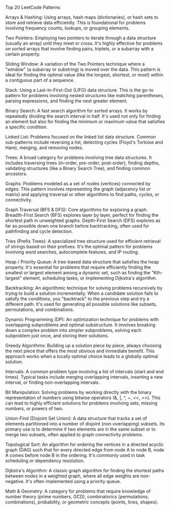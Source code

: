 Top 20 LeetCode Patterns

Arrays & Hashing: Using arrays, hash maps (dictionaries), or hash sets to store and retrieve data efficiently. This is foundational for problems involving frequency counts, lookups, or grouping elements.

Two Pointers: Employing two pointers to iterate through a data structure (usually an array) until they meet or cross. It's highly effective for problems on sorted arrays that involve finding pairs, triplets, or a subarray with a certain property.

Sliding Window: A variation of the Two Pointers technique where a "window" (a subarray or substring) is moved over the data. This pattern is ideal for finding the optimal value (like the longest, shortest, or most) within a contiguous part of a sequence.

Stack: Using a Last-In-First-Out (LIFO) data structure. This is the go-to pattern for problems involving nested structures like matching parentheses, parsing expressions, and finding the next greater element.

Binary Search: A fast search algorithm for sorted arrays. It works by repeatedly dividing the search interval in half. It's used not only for finding an element but also for finding the minimum or maximum value that satisfies a specific condition.

Linked List: Problems focused on the linked list data structure. Common sub-patterns include reversing a list, detecting cycles (Floyd's Tortoise and Hare), merging, and removing nodes.

Trees: A broad category for problems involving tree data structures. It includes traversing trees (in-order, pre-order, post-order), finding depths, validating structures (like a Binary Search Tree), and finding common ancestors.

Graphs: Problems modeled as a set of nodes (vertices) connected by edges. This pattern involves representing the graph (adjacency list or matrix) and applying traversal or other algorithms to find paths, cycles, or connectivity.

Graph Traversal (BFS & DFS): Core algorithms for exploring a graph. Breadth-First Search (BFS) explores layer by layer, perfect for finding the shortest path in unweighted graphs. Depth-First Search (DFS) explores as far as possible down one branch before backtracking, often used for pathfinding and cycle detection.

Tries (Prefix Trees): A specialized tree structure used for efficient retrieval of strings based on their prefixes. It's the optimal pattern for problems involving word searches, autocomplete features, and IP routing.

Heap / Priority Queue: A tree-based data structure that satisfies the heap property. It's essential for problems that require efficiently finding the smallest or largest element among a dynamic set, such as finding the "Kth-largest" element, scheduling tasks, or implementing Dijkstra's algorithm.

Backtracking: An algorithmic technique for solving problems recursively by trying to build a solution incrementally. When a candidate solution fails to satisfy the conditions, you "backtrack" to the previous step and try a different path. It's used for generating all possible solutions like subsets, permutations, and combinations.

Dynamic Programming (DP): An optimization technique for problems with overlapping subproblems and optimal substructure. It involves breaking down a complex problem into simpler subproblems, solving each subproblem just once, and storing their solutions.

Greedy Algorithms: Building up a solution piece by piece, always choosing the next piece that offers the most obvious and immediate benefit. This approach works when a locally optimal choice leads to a globally optimal solution.

Intervals: A common problem type involving a list of intervals (start and end times). Typical tasks include merging overlapping intervals, inserting a new interval, or finding non-overlapping intervals.

Bit Manipulation: Solving problems by working directly with the binary representation of numbers using bitwise operators (&, |, ^, ~, <<, >>). This can lead to highly efficient solutions for problems involving sets, missing numbers, or powers of two.

Union-Find (Disjoint Set Union): A data structure that tracks a set of elements partitioned into a number of disjoint (non-overlapping) subsets. Its primary use is to determine if two elements are in the same subset or to merge two subsets, often applied to graph connectivity problems.

Topological Sort: An algorithm for ordering the vertices in a directed acyclic graph (DAG) such that for every directed edge from node A to node B, node A comes before node B in the ordering. It's commonly used in task scheduling or dependency resolution.

Dijkstra's Algorithm: A classic graph algorithm for finding the shortest paths between nodes in a weighted graph, where all edge weights are non-negative. It's often implemented using a priority queue.

Math & Geometry: A category for problems that require knowledge of number theory (prime numbers, GCD), combinatorics (permutations, combinations), probability, or geometric concepts (points, lines, shapes).